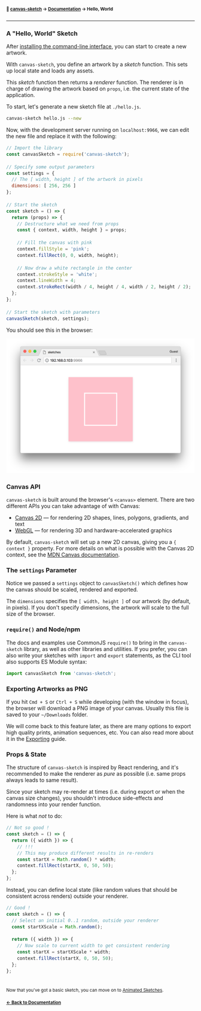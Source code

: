 #### <sup>:closed_book: [canvas-sketch](../README.md) → [Documentation](./README.md) → Hello, World</sup>

---

### A "Hello, World" Sketch

After [installing the command-line interface](./installation.md), you can start to create a new artwork.

With `canvas-sketch`, you define an artwork by a *sketch* function. This sets up local state and loads any assets.

This *sketch* function then returns a *renderer* function. The renderer is in charge of drawing the artwork based on `props`, i.e. the current state of the application. 

To start, let's generate a new sketch file at `./hello.js`.

```sh
canvas-sketch hello.js --new
```

Now, with the development server running on `localhost:9966`, we can edit the new file and replace it with the following:

```js
// Import the library
const canvasSketch = require('canvas-sketch');

// Specify some output parameters
const settings = {
  // The [ width, height ] of the artwork in pixels
  dimensions: [ 256, 256 ]
};

// Start the sketch
const sketch = () => {
  return (props) => {
    // Destructure what we need from props
    const { context, width, height } = props;

    // Fill the canvas with pink
    context.fillStyle = 'pink';
    context.fillRect(0, 0, width, height);

    // Now draw a white rectangle in the center
    context.strokeStyle = 'white';
    context.lineWidth = 4;
    context.strokeRect(width / 4, height / 4, width / 2, height / 2);
  };
};

// Start the sketch with parameters
canvasSketch(sketch, settings);
```

You should see this in the browser:

![output](assets/images/1-browser.png)

### Canvas API

`canvas-sketch` is built around the browser's `<canvas>` element. There are two different APIs you can take advantage of with Canvas:

- [Canvas 2D](https://developer.mozilla.org/en-US/docs/Web/API/CanvasRenderingContext2D) — for rendering 2D shapes, lines, polygons, gradients, and text
- [WebGL](https://developer.mozilla.org/en-US/docs/Web/API/WebGL_API/Tutorial/Getting_started_with_WebGL) — for rendering 3D and hardware-accelerated graphics

By default, `canvas-sketch` will set up a new 2D canvas, giving you a `{ context }` property. For more details on what is possible with the Canvas 2D context, see the [MDN Canvas documentation](https://developer.mozilla.org/en-US/docs/Web/API/CanvasRenderingContext2D).

### The `settings` Parameter

Notice we passed a `settings` object to `canvasSketch()` which defines how the canvas should be scaled, rendered and exported.

The `dimensions` specifies the `[ width, height ]` of our artwork (by default, in pixels). If you don't specify dimensions, the artwork will scale to the full size of the browser.

### `require()` and Node/npm

The docs and examples use CommonJS `require()` to bring in the `canvas-sketch` library, as well as other libraries and utilities. If you prefer, you can also write your sketches with `import` and `export` statements, as the CLI tool also supports ES Module syntax:

```js
import canvasSketch from 'canvas-sketch';
```

### Exporting Artworks as PNG

If you hit `Cmd + S` or `Ctrl + S` while developing (with the window in focus), the browser will download a PNG image of your canvas. Usually this file is saved to your `~/Downloads` folder.

We will come back to this feature later, as there are many options to export high quality prints, animation sequences, etc. You can also read more about it in the [Exporting](./exporting-artwork.md) guide.

### Props & State

The structure of `canvas-sketch` is inspired by React rendering, and it's recommended to make the renderer as *pure* as possible (i.e. same props always leads to same result).

Since your sketch may re-render at times (i.e. during export or when the canvas size changes), you shouldn't introduce side-effects and randomness into your render function.

Here is what *not* to do:

```js
// Not so good !
const sketch = () => {
  return ({ width }) => {
    // !!!
    // This may produce different results in re-renders
    const startX = Math.random() * width;
    context.fillRect(startX, 0, 50, 50);
  };
};
```

Instead, you can define local state (like random values that should be consistent across renders) outside your renderer.

```js
// Good !
const sketch = () => {
  // Select an initial 0..1 random, outside your renderer
  const startXScale = Math.random();

  return ({ width }) => {
    // Now scale to current width to get consistent rendering
    const startX = startXScale * width;
    context.fillRect(startX, 0, 50, 50);
  };
};
```

## 

<sub>Now that you've got a basic sketch, you can move on to [Animated Sketches](./animated-sketches.md).</sub>

#### <sup>[← Back to Documentation](./README.md)
